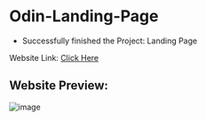 # Odin-Landing-Page
<ul>
  <li>Successfully finished the  Project: Landing Page</li>
</ul>

<p>Website Link: <a href='https://wcarl12.github.io/Odin-Landing-Page/'>Click Here</a></p>

<h2>Website Preview: </h2>

![image](https://github.com/WCARL12/Odin-Landing-Page/assets/139624156/bd58b3da-bdf3-41a9-8ad0-89649dec533f)

